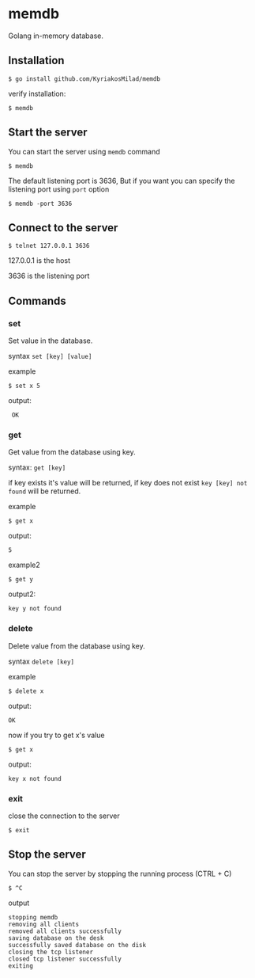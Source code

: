 # memdb

Golang in-memory database.

## Installation

    $ go install github.com/KyriakosMilad/memdb

verify installation:

    $ memdb

## Start the server

You can start the server using `memdb` command

    $ memdb

The default listening port is 3636, But if you want you can specify the listening port using `port` option

    $ memdb -port 3636

## Connect to the server

    $ telnet 127.0.0.1 3636

127.0.0.1 is the host 

3636 is the listening port

## Commands

### set

Set value in the database.

syntax `set [key] [value]`

example

    $ set x 5

output:

     OK

### get

Get value from the database using key.

syntax: `get [key]`

if key exists it's value will be returned, if key does not exist `key [key] not found` will be returned.

example

    $ get x

output:

    5

example2

    $ get y

output2:

    key y not found


### delete
Delete value from the database using key.

syntax `delete [key]`

example

    $ delete x

output:

    OK


now if you try to get x's value

    $ get x

output:

    key x not found

### exit

close the connection to the server

    $ exit

## Stop the server

You can stop the server by stopping the running process (CTRL + C)

    $ ^C

output
```
stopping memdb
removing all clients
removed all clients successfully
saving database on the desk
successfully saved database on the disk
closing the tcp listener
closed tcp listener successfully
exiting
```
